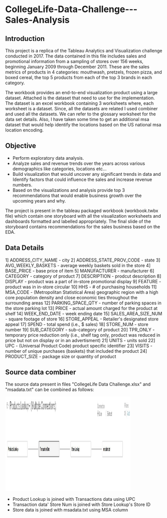 # CollegeLife-Data-Challenge---Sales-Analysis

## Introduction
This project is a replica of the Tableau Analytics and Visualization challenge conducted in 2017. The data contained in this file includes sales and promotional information from a sampling of stores over 156 weeks, beginning January 2009 through December 2011. These are the sales metrics of products in 4 categories: mouthwash, pretzels, frozen pizza, and boxed cereal, the top 5 products from each of the top 3 brands in each category. 

The workbook provides an end-to-end visualization product using a large dataset. Attached is the dataset that need to use for the implementation. The dataset is an excel workbook containing 3 worksheets where, each worksheet is a dataset. Since, all the datasets are related I used combiner and used all the datasets. We can refer to the glossary worksheet for the data set details. Also, I have taken some time to get an additional msa dataset that would help identify the locations based on the US national msa location encoding.


## Objective
- Perform exploratory data analysis.
- Analyze sales and revenue trends over the years across various demographics like categories, locations etc...
- Build visualization that would uncover any significant trends in data and Identify factors that could influence the sales and increase revenue numbers.
- Based on the visualizations and analysis provide top 3 recommendations that would enable business growth over the upcoming years and why.

The project is present in the tableau packaged workbook (workbook.twbx file) which contain one storyboard with all the visualization worksheets and dashboards formatted and labelled appropriately. The final slide of the storyboard contains recommendations for the sales business based on the EDA.

## Data Details
1] ADDRESS_CITY_NAME - city
2] ADDRESS_STATE_PROV_CODE - state
3] AVG_WEEKLY_BASKETS - average weekly baskets sold in the store
4] BASE_PRICE - base price of item
5] MANUFACTURER - manufacturer
6] CATEGORY - category of product
7] DESCRIPTION - prodcut description
8] DISPLAY - product was a part of in-store promotional display
9] FEATURE - product was in in-store circular
10] HHS - # of purchasing households
11] MSA_CODE - (Metropolitan Statistical Area) geographic region with a high core population density and close economic ties throughout the surrounding areas
12] PARKING_SPACE_QTY - number of parking spaces in the store parking lot
13] PRICE - actual amount charged for the product at shelf
14] WEEK_END_DATE - week ending date
15] SALES_AREA_SIZE_NUM - square footage of store
16] STORE_APPEAL - Retailer's designated store appeal
17] SPEND - total spend (i.e., $ sales)
18] STORE_NUM - store number
19] SUB_CATEGORY - sub-category of product
20] TPR_ONLY - temporary price reduction only (i.e., shelf tag only, product was reduced in price but not on display or in an advertisment)
21] UNITS - units sold
22] UPC - (Universal Product Code) product specific identifier
23] VISITS - number of unique purchases (baskets) that included the product
24] PRODUCT_SIZE - package size or quantity of product


## Source data combiner
The source data present in files "CollegeLife Data Challenge.xlsx" and "msadata.txt" can be combined as follows:

<img src="images/data_source_connection.JPG" alt="drawing" width="400" height="300"/>

- Product Lookup is joined with Transactions data using UPC
- Transaction data' Store Num is joined with Store Lookup's Store ID 
- Store data is joined with msadata.txt using MSA column



